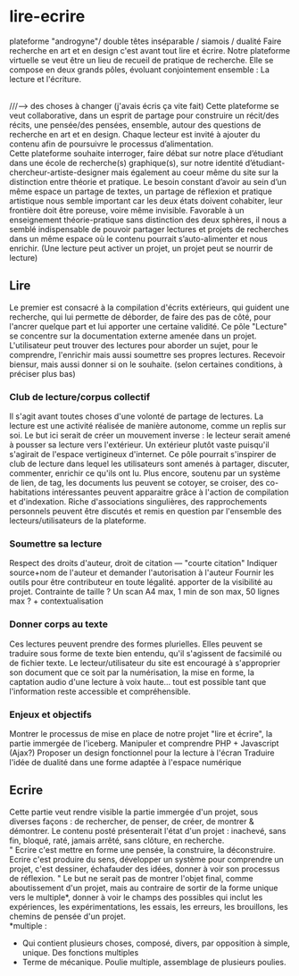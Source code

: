 # lire-ecrire

plateforme "androgyne"/ double têtes inséparable / siamois / dualité
Faire recherche en art et en design c'est avant tout lire et écrire. 
Notre plateforme virtuelle se veut être un lieu de recueil de pratique de recherche.
Elle se compose en deux grands pôles, évoluant conjointement ensemble : La lecture et l'écriture.

<br>///--> des choses à changer (j'avais écris ça vite fait)
Cette plateforme se veut collaborative, dans un esprit de partage pour construire un récit/des récits, une pensée/des pensées, ensemble, autour des questions de recherche en art et en design. Chaque lecteur est invité à ajouter du contenu afin de poursuivre le processus d’alimentation. <br>
Cette plateforme souhaite interroger, faire débat sur notre place d’étudiant dans une école de recherche(s) graphique(s), sur notre identité d’étudiant-chercheur-artiste-designer mais également au coeur même du site sur la distinction entre théorie et pratique. Le besoin constant d’avoir au sein d’un même espace un partage de textes, un partage de réflexion et pratique artistique nous semble important car les deux états doivent cohabiter, leur frontière doit être poreuse, voire même invisible.  Favorable à un enseignement théorie-pratique sans distinction des deux sphères, il nous a semblé indispensable de pouvoir partager lectures et projets de recherches dans un même espace où le contenu pourrait s’auto-alimenter et nous enrichir. (Une lecture peut activer un projet, un projet peut se nourrir de lecture)

## Lire
Le premier est consacré à la compilation d'écrits extérieurs, qui guident une recherche, qui lui permette de déborder, de faire des pas de côté, pour l'ancrer quelque part et lui apporter une certaine validité. Ce pôle "Lecture" se concentre sur la documentation externe amenée dans un projet. L'utilisateur peut trouver des lectures pour aborder un sujet, pour le comprendre, l'enrichir mais aussi soumettre ses propres lectures. Recevoir biensur, mais aussi donner si on le souhaite. (selon certaines conditions, à préciser plus bas)

### Club de lecture/corpus collectif
Il s'agit avant toutes choses d'une volonté de partage de lectures. La lecture est une activité réalisée de manière autonome, comme un replis sur soi. Le but ici serait de créer un mouvement inverse : le lecteur serait amené à pousser sa lecture vers l'extérieur. Un extérieur plutôt vaste puisqu'il s'agirait de l'espace vertigineux d'internet.
Ce pôle pourrait s'inspirer de club de lecture dans lequel les utilisateurs sont amenés à partager, discuter, commenter, enrichir ce qu'ils ont lu. 
Plus encore, soutenu par un système de lien, de tag, les documents lus peuvent se cotoyer, se croiser, des co-habitations intéressantes peuvent apparaitre grâce à l'action de compilation et d'indexation. 
Riche d'associations singulières, des rapprochements personnels peuvent être discutés et remis en question par l'ensemble des lecteurs/utilisateurs de la plateforme.

### Soumettre sa lecture
Respect des droits d'auteur, droit de citation — "courte citation"
Indiquer source+nom de l'auteur et demander l'autorisation à l'auteur
Fournir les outils pour être contributeur en toute légalité.
apporter de la visibilité au projet.
Contrainte de taille ? Un scan A4 max, 1 min de son max, 50 lignes max ? + contextualisation

### Donner corps au texte
Ces lectures peuvent prendre des formes plurielles. Elles peuvent se traduire sous forme de texte bien entendu, qu'il s'agissent de facsimilé ou de fichier texte. Le lecteur/utilisateur du site est encouragé à s'approprier son document que ce soit par la numérisation, la mise en forme, la captation audio d'une lecture à voix haute… tout est possible tant que l'information reste accessible et compréhensible.

### Enjeux et objectifs
Montrer le processus de mise en place de notre projet "lire et écrire", la partie immergée de l'iceberg.
Manipuler et comprendre PHP + Javascript (Ajax?)
Proposer un design fonctionnel pour la lecture à l'écran
Traduire l'idée de dualité dans une forme adaptée à l'espace numérique

## Ecrire
Cette partie veut rendre visible la partie immergée d'un projet, sous diverses façons : de rechercher, de penser, de créer, de montrer & démontrer. 
Le contenu posté présenterait l'état d'un projet : inachevé, sans fin, bloqué, raté, jamais arrêté, sans clôture, en recherche. </br>
" Ecrire c'est mettre en forme une pensée, la construire, la déconstruire.
Ecrire c'est produire du sens, développer un système pour comprendre un projet, c'est dessiner, échafauder des idées, donner à voir son processus de réflexion. "
Le but ne serait pas de montrer l'objet final, comme aboutissement d'un projet, mais au contraire de sortir de la forme unique vers le multiple*, donner à voir le champs des possibles qui inclut les expériences, les expérimentations, les essais, les erreurs, les brouillons, les chemins de pensée d'un projet. </br>
*multiple : 
- Qui contient plusieurs choses, composé, divers, par opposition à simple, unique. Des fonctions multiples
- Terme de mécanique. Poulie multiple, assemblage de plusieurs poulies.
